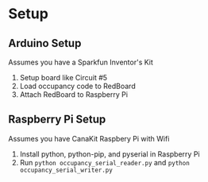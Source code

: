 # Setup

## Arduino Setup
Assumes you have a Sparkfun Inventor's Kit
1. Setup board like Circuit #5
2. Load occupancy code to RedBoard
3. Attach RedBoard to Raspberry Pi

## Raspberry Pi Setup
Assumes you have CanaKit Raspbery Pi with Wifi
1. Install python, python-pip, and pyserial in Raspberry Pi
2. Run `python occupancy_serial_reader.py` and `python occupancy_serial_writer.py`
